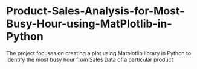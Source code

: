 # Product-Sales-Analysis-for-Most-Busy-Hour-using-MatPlotlib-in-Python
The project focuses on creating a plot using Matplotlib library in Python to identify the most busy hour from Sales Data of a particular product 
